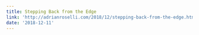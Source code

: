 ```yaml
---
title: Stepping Back from the Edge
link: 'http://adrianroselli.com/2018/12/stepping-back-from-the-edge.html'
date: '2018-12-11'
---
```


